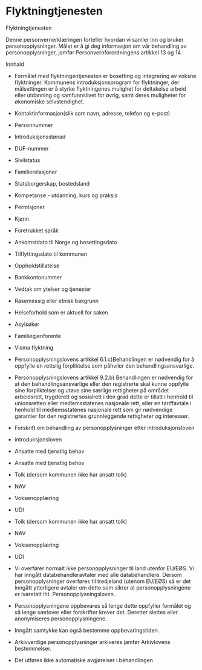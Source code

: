 # Flyktningtjenesten

Flyktningtjenesten

  

Denne personvernerklæringen forteller hvordan vi samler inn og bruker personopplysninger. Målet er å gi deg informasjon om vår behandling av personopplysninger, jamfør Personvernforordningens artikkel 13 og 14.

  

Innhald

*   Formålet med flyktningentjenesten er bosetting og integrering av voksne flyktninger. Kommunens introduksjonsprogram for flyktninger, der målsettingen er å styrke flyktningenes mulighet for deltakelse arbeid eller utdanning og samfunnslivet for øvrig, samt deres muligheter for økonomiske selvstendighet.  
    
*   Kontaktinformasjon(slik som navn, adresse, telefon og e-post)  
    
*   Personnummer  
    
*   Introduksjonsstønad  
    
*   DUF-nummer  
    
*   Sivilstatus  
    
*   Familierelasjoner  
    
*   Statsborgerskap, bostedsland  
    
*   Kompetanse - utdanning, kurs og praksis  
    
*   Permisjoner  
    
*   Kjønn  
    
*   Foretrukket språk  
    
*   Ankomstdato til Norge og bosettingsdato  
    
*   Tilflyttingsdato til kommunen  
    
*   Oppholdstillatelse  
    
*   Bankkontonummer  
    
*   Vedtak om ytelser og tjenester  
    
*   Rasemessig eller etnisk bakgrunn  
    
*   Helseforhold som er aktuell for saken  
    
*   Asylsøker  
    
*   Familiegjenforente  
    
*   Visma flyktning  
    
*   Personopplysningslovens artikkel 6.1.c)Behandlingen er nødvendig for å oppfylle en rettslig forpliktelse som påhviler den behandlingsansvarlige.  
    
*   Personopplysningslovens artikkel 9.2.b) Behandlingen er nødvendig for at den behandlingsansvarlige eller den registrerte skal kunne oppfylle sine forpliktelser og utøve sine særlige rettigheter på området arbeidsrett, trygderett og sosialrett i den grad dette er tillatt i henhold til unionsretten eller medlemsstatenes nasjonale rett, eller en tariffavtale i henhold til medlemsstatenes nasjonale rett som gir nødvendige garantier for den registrertes grunnleggende rettigheter og interesser.  
    
*   Forskrift om behandling av personopplysninger etter introduksjonsloven  
    
*   introduksjonsloven  
    
*   Ansatte med tjenstlig behov  
    
*   Ansatte med tjenstlig behov  
    
*   Tolk (dersom kommunen ikke har ansatt tolk)  
    
*   NAV  
    
*   Voksenopplæring  
    
*   UDI  
    
*   Tolk (dersom kommunen ikke har ansatt tolk)  
    
*   NAV  
    
*   Voksenopplæring  
    
*   UDI  
    
*   Vi overfører normalt ikke personopplysninger til land utenfor EU/EØS. Vi har inngått databehandleravtaler med alle databehandlere. Dersom personopplysninger overføres til tredjeland (utenom EU/EØS) så er det inngått ytterligere avtaler om dette som sikrer at personopplysningene er ivaretatt iht. Personopplysningsloven.  
    
*   Personopplysningene oppbevares så lenge dette oppfyller formålet og så lenge særlover eller forskrifter krever det. Deretter slettes eller anonymiseres personopplysningene.  
    
*   Inngått samtykke kan også bestemme oppbevaringstiden.  
    
*   Arkivverdige personopplysninger arkiveres jamfør Arkivlovens bestemmelser.  
    
*   Det utføres ikke automatiske avgjørelser i behandlingen